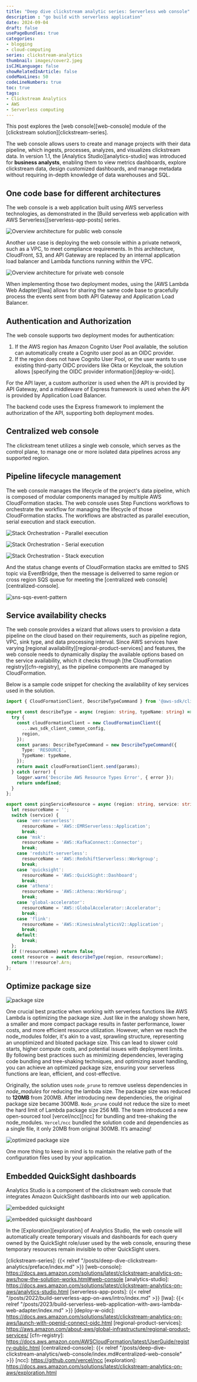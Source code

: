 ```yaml
---
title: "Deep dive clickstream analytic series: Serverless web console"
description : "go build with serverless application"
date: 2024-09-04
draft: false
usePageBundles: true
categories:
- blogging
- cloud-computing
series: clickstream-analytics
thumbnail: images/cover2.jpeg
isCJKLanguage: false
showRelatedInArticle: false
codeMaxLines: 50
codeLineNumbers: true
toc: true
tags:
- Clickstream Analytics
- AWS
- Serverless computing
---
```


This post explores the [web console][web-console] module of the [clickstream solution][clickstream-series].

The web console allows users to create and manage projects with their data pipeline, which ingests, processes, analyzes, and visualizes clickstream data. In version 1.1, the [Analytics Studio][analytics-studio] was introduced for **business analysts**, enabling them to view metrics dashboards, explore clickstream data, design customized dashboards, and manage metadata without requiring in-depth knowledge of data warehouses and SQL.

## One code base for different architectures

The web console is a web application built using AWS serverless technologies, as demonstrated in the [Build serverless web application with AWS Serverless][serverless-app-posts] series.

![Overview architecture for public web console](./images/web-console-cloudfront-s3.png "Use CloudFront, S3 and API Gateway for hosting web console")

Another use case is deploying the web console within a private network, such as a VPC, to meet compliance requirements. In this architecture, CloudFront, S3, and API Gateway are replaced by an internal application load balancer and Lambda functions running within the VPC.

![Overview architecture for private web console](./images/web-console-alb-lambda.png "Use Application Load Balancer and Lambda for hosting web console privately")

When implementing those two deployment modes, using the [AWS Lambda Web Adapter][lwa] allows for sharing the same code base to gracefully process the events sent from both API Gateway and Application Load Balancer.

## Authentication and Authorization

The web console supports two deployment modes for authentication:

1. If the AWS region has Amazon Cognito User Pool available, the solution can automatically create a Cognito user pool as an OIDC provider.
2. If the region does not have Cognito User Pool, or the user wants to use existing third-party OIDC providers like Okta or Keycloak, the solution allows [specifying the OIDC provider information][deploy-w-oidc].

For the API layer, a custom authorizer is used when the API is provided by API Gateway, and a middleware of Express framework is used when the API is provided by Application Load Balancer.

The backend code uses the Express framework to implement the authorization of the API, supporting both deployment modes.

## Centralized web console

The clickstream tenet utilizes a single web console, which serves as the control plane, to manage one or more isolated data pipelines across any supported region.

## Pipeline lifecycle management

The web console manages the lifecycle of the project's data pipeline, which is composed of modular components managed by multiple AWS CloudFormation stacks. The web console uses Step Functions workflows to orchestrate the workflow for managing the lifecycle of those CloudFormation stacks. The workflows are abstracted as parallel execution, serial execution and stack execution.

![Stack Orchestration - Parallel execution](./images/web-console-stack-orchestration_1.png "Stack Orchestration - Parallel execution")

![Stack Orchestration - Serial execution](./images/web-console-stack-orchestration_2.png "Stack Orchestration - Serial execution")

![Stack Orchestration - Stack execution](./images/web-console-stack-orchestration_3.png "Stack Orchestration - Stack execution")

And the status change events of CloudFormation stacks are emitted to SNS topic via EventBridge, then the message is deliverred to same region or cross region SQS queue for meeting the [centralized web console][centralized-console].

![sns-sqs-event-pattern](./images/web-console-cross-region-cfn-stack-event.png "Use SQS & SNS cross-regions messages")

## Service availability checks

The web console provides a wizard that allows users to provision a data pipeline on the cloud based on their requirements, such as pipeline region, VPC, sink type, and data processing interval. Since AWS services have varying [regional availability][regional-product-services] and features, the web console needs to dynamically display the available options based on the service availability, which it checks through [the CloudFormation registry][cfn-registry], as the pipeline components are managed by CloudFormation.

Below is a sample code snippet for checking the availability of key services used in the solution.
```typescript
import { CloudFormationClient, DescribeTypeCommand } from '@aws-sdk/client-cloudformation';

export const describeType = async (region: string, typeName: string) => {
  try {
    const cloudFormationClient = new CloudFormationClient({
      ...aws_sdk_client_common_config,
      region,
    });
    const params: DescribeTypeCommand = new DescribeTypeCommand({
      Type: 'RESOURCE',
      TypeName: typeName,
    });
    return await cloudFormationClient.send(params);
  } catch (error) {
    logger.warn('Describe AWS Resource Types Error', { error });
    return undefined;
  }
};

export const pingServiceResource = async (region: string, service: string) => {
  let resourceName = '';
  switch (service) {
    case 'emr-serverless':
      resourceName = 'AWS::EMRServerless::Application';
      break;
    case 'msk':
      resourceName = 'AWS::KafkaConnect::Connector';
      break;
    case 'redshift-serverless':
      resourceName = 'AWS::RedshiftServerless::Workgroup';
      break;
    case 'quicksight':
      resourceName = 'AWS::QuickSight::Dashboard';
      break;
    case 'athena':
      resourceName = 'AWS::Athena::WorkGroup';
      break;
    case 'global-accelerator':
      resourceName = 'AWS::GlobalAccelerator::Accelerator';
      break;
    case 'flink':
      resourceName = 'AWS::KinesisAnalyticsV2::Application';
      break;
    default:
      break;
  };
  if (!resourceName) return false;
  const resource = await describeType(region, resourceName);
  return !!resource?.Arn;
};
```

## Optimize package size

![package size](./images/web-console-package-size.png "Node modules hell")

One crucial best practice when working with serverless functions like AWS Lambda is optimizing the package size. Just like in the analogy shown here, a smaller and more compact package results in faster performance, lower costs, and more efficient resource utilization. However, when we reach the node_modules folder, it's akin to a vast, sprawling structure, representing an unoptimized and bloated package size. This can lead to slower cold starts, higher compute costs, and potential issues with deployment limits.
By following best practices such as minimizing dependencies, leveraging code bundling and tree-shaking techniques, and optimizing asset handling, you can achieve an optimized package size, ensuring your serverless functions are lean, efficient, and cost-effective.

Originally, the solution uses `node_prune` to remove useless dependencies in _node_modules_ for reducing the lambda size. The package size was reduced to **120MB** from 200MB.
After introducing new dependencies, the original package size became 300MB. `Node_prune` could not reduce the size to meet the hard limit of Lambda package size 256 MB.
The team introduced a new open-sourced tool [vercel/ncc][ncc] for bundling and tree-shaking the node_modules. `Vercel/ncc` bundled the solution code and dependencies as a single file, it only 20MB from original 300MB. It’s amazing!

![optimized package size](./images/web-console-optimizing-package-size.png "Optimized package size")

One more thing to keep in mind is to maintain the relative path of the configuration files used by your application.

## Embedded QuickSight dashboards

Analytics Studio is a component of the clickstream web console that integrates Amazon QuickSight dashboards into our web application.

![embedded quicksight](./images/web-console-embedded-quicksight.png "High level architecture of embedded QuickSight in web console")

![embedded quicksight dashboard](./images/web-console-embedded-dashbaord.png "Embedded QuickSight dashboard")

In the [Exploration][exploration] of Analytics Studio, the web console will automatically create temporary visuals and dashboards for each query owned by the QuickSight role/user used by the web console, ensuring these temporary resources remain invisible to other QuickSight users.

[clickstream-series]: {{< relref "/posts/deep-dive-clickstream-analytics/preface/index.md" >}}
[web-console]: https://docs.aws.amazon.com/solutions/latest/clickstream-analytics-on-aws/how-the-solution-works.html#web-console
[analytics-studio]: https://docs.aws.amazon.com/solutions/latest/clickstream-analytics-on-aws/analytics-studio.html
[serverless-app-posts]: {{< relref "/posts/2022/build-serverless-app-on-aws/intro/index.md" >}}
[lwa]: {{< relref "/posts/2023/build-serverless-web-application-with-aws-lambda-web-adapter/index.md" >}}
[deploy-w-oidc]: https://docs.aws.amazon.com/solutions/latest/clickstream-analytics-on-aws/launch-with-openid-connect-oidc.html
[regional-product-services]: https://aws.amazon.com/about-aws/global-infrastructure/regional-product-services/
[cfn-registry]: https://docs.aws.amazon.com/AWSCloudFormation/latest/UserGuide/registry-public.html
[centralized-console]: {{< relref "/posts/deep-dive-clickstream-analytics/web-console/index.md#centralized-web-console" >}}
[ncc]: https://github.com/vercel/ncc
[exploration]: https://docs.aws.amazon.com/solutions/latest/clickstream-analytics-on-aws/exploration.html
